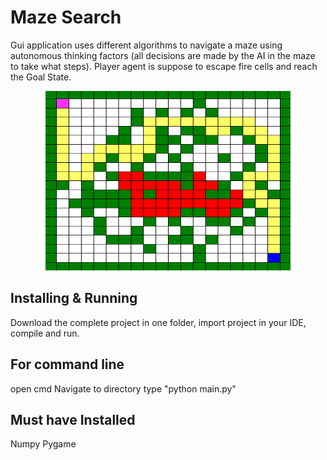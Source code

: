 # Maze Search
Gui application uses different algorithms to navigate a maze using autonomous thinking factors (all decisions are made by the AI in the maze to take what steps). Player agent is suppose to escape fire cells and reach the Goal State.

<p align="center">
  <img width="392" height="287" src="maze.png">
</p>

## Installing & Running
Download the complete project in one folder, import project in your IDE, compile and run.

## For command line
open cmd
Navigate to directory
type "python main.py"


## Must have Installed
Numpy
Pygame

